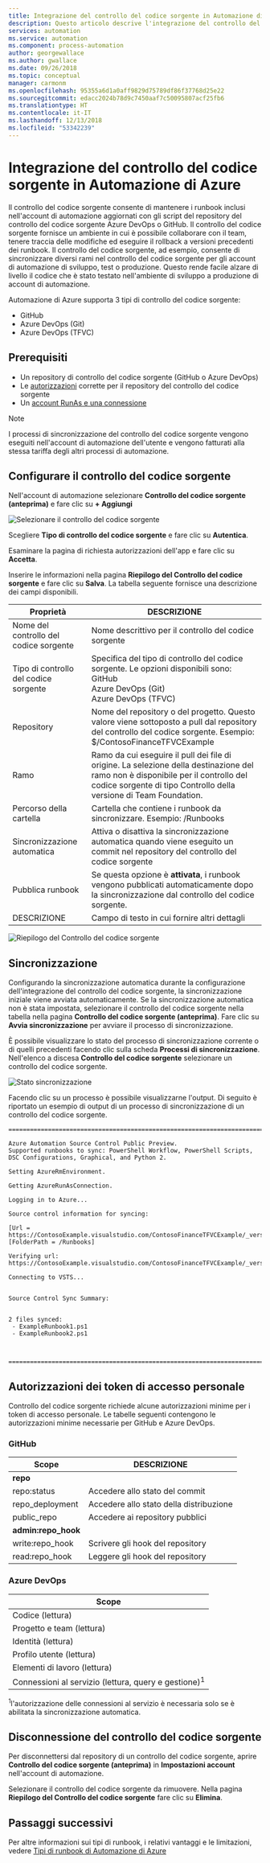 ```yaml
---
title: Integrazione del controllo del codice sorgente in Automazione di Azure
description: Questo articolo descrive l'integrazione del controllo del codice sorgente con GitHub in Automazione di Azure.
services: automation
ms.service: automation
ms.component: process-automation
author: georgewallace
ms.author: gwallace
ms.date: 09/26/2018
ms.topic: conceptual
manager: carmonm
ms.openlocfilehash: 95355a6d1a0aff9829d75789df86f37768d25e22
ms.sourcegitcommit: edacc2024b78d9c7450aaf7c50095807acf25fb6
ms.translationtype: HT
ms.contentlocale: it-IT
ms.lasthandoff: 12/13/2018
ms.locfileid: "53342239"
---
```

# <a name="source-control-integration-in-azure-automation"></a>Integrazione del controllo del codice sorgente in Automazione di Azure

Il controllo del codice sorgente consente di mantenere i runbook inclusi nell'account di automazione aggiornati con gli script del repository del controllo del codice sorgente Azure DevOps o GitHub. Il controllo del codice sorgente fornisce un ambiente in cui è possibile collaborare con il team, tenere traccia delle modifiche ed eseguire il rollback a versioni precedenti dei runbook. Il controllo del codice sorgente, ad esempio, consente di sincronizzare diversi rami nel controllo del codice sorgente per gli account di automazione di sviluppo, test o produzione. Questo rende facile alzare di livello il codice che è stato testato nell'ambiente di sviluppo a produzione di account di automazione.

Automazione di Azure supporta 3 tipi di controllo del codice sorgente:

* GitHub
* Azure DevOps (Git)
* Azure DevOps (TFVC)

## <a name="pre-requisites"></a>Prerequisiti

* Un repository di controllo del codice sorgente (GitHub o Azure DevOps)
* Le [autorizzazioni](#personal-access-token-permissions) corrette per il repository del controllo del codice sorgente
* Un [account RunAs e una connessione](manage-runas-account.md)

> [!NOTE]
> I processi di sincronizzazione del controllo del codice sorgente vengono eseguiti nell'account di automazione dell'utente e vengono fatturati alla stessa tariffa degli altri processi di automazione.

## <a name="configure-source-control"></a>Configurare il controllo del codice sorgente

Nell'account di automazione selezionare **Controllo del codice sorgente (anteprima)** e fare clic su **+ Aggiungi**

![Selezionare il controllo del codice sorgente](./media/source-control-integration/select-source-control.png)

Scegliere **Tipo di controllo del codice sorgente** e fare clic su **Autentica**.

Esaminare la pagina di richiesta autorizzazioni dell'app e fare clic su **Accetta**.

Inserire le informazioni nella pagina **Riepilogo del Controllo del codice sorgente** e fare clic su **Salva**. La tabella seguente fornisce una descrizione dei campi disponibili.

|Proprietà  |DESCRIZIONE  |
|---------|---------|
|Nome del controllo del codice sorgente     | Nome descrittivo per il controllo del codice sorgente        |
|Tipo di controllo del codice sorgente     | Specifica del tipo di controllo del codice sorgente. Le opzioni disponibili sono:</br> GitHub</br>Azure DevOps (Git)</br> Azure DevOps (TFVC)        |
|Repository     | Nome del repository o del progetto. Questo valore viene sottoposto a pull dal repository del controllo del codice sorgente. Esempio: $/ContosoFinanceTFVCExample         |
|Ramo     | Ramo da cui eseguire il pull dei file di origine. La selezione della destinazione del ramo non è disponibile per il controllo del codice sorgente di tipo Controllo della versione di Team Foundation.          |
|Percorso della cartella     | Cartella che contiene i runbook da sincronizzare. Esempio: /Runbooks         |
|Sincronizzazione automatica     | Attiva o disattiva la sincronizzazione automatica quando viene eseguito un commit nel repository del controllo del codice sorgente         |
|Pubblica runbook     | Se questa opzione è **attivata**, i runbook vengono pubblicati automaticamente dopo la sincronizzazione dal controllo del codice sorgente.         |
|DESCRIZIONE     | Campo di testo in cui fornire altri dettagli        |

![Riepilogo del Controllo del codice sorgente](./media/source-control-integration/source-control-summary.png)

## <a name="syncing"></a>Sincronizzazione

Configurando la sincronizzazione automatica durante la configurazione dell'integrazione del controllo del codice sorgente, la sincronizzazione iniziale viene avviata automaticamente. Se la sincronizzazione automatica non è stata impostata, selezionare il controllo del codice sorgente nella tabella nella pagina **Controllo del codice sorgente (anteprima)**. Fare clic su **Avvia sincronizzazione** per avviare il processo di sincronizzazione.

È possibile visualizzare lo stato del processo di sincronizzazione corrente o di quelli precedenti facendo clic sulla scheda **Processi di sincronizzazione**. Nell'elenco a discesa **Controllo del codice sorgente** selezionare un controllo del codice sorgente.

![Stato sincronizzazione](./media/source-control-integration/sync-status.png)

Facendo clic su un processo è possibile visualizzarne l'output. Di seguito è riportato un esempio di output di un processo di sincronizzazione di un controllo del codice sorgente.

```output
========================================================================================================

Azure Automation Source Control Public Preview.
Supported runbooks to sync: PowerShell Workflow, PowerShell Scripts, DSC Configurations, Graphical, and Python 2.

Setting AzureRmEnvironment.

Getting AzureRunAsConnection.

Logging in to Azure...

Source control information for syncing:

[Url = https://ContosoExample.visualstudio.com/ContosoFinanceTFVCExample/_versionControl] [FolderPath = /Runbooks]

Verifying url: https://ContosoExample.visualstudio.com/ContosoFinanceTFVCExample/_versionControl

Connecting to VSTS...


Source Control Sync Summary:


2 files synced:
 - ExampleRunbook1.ps1
 - ExampleRunbook2.ps1



========================================================================================================
```

## <a name="personal-access-token-permissions"></a>Autorizzazioni dei token di accesso personale

Controllo del codice sorgente richiede alcune autorizzazioni minime per i token di accesso personale. Le tabelle seguenti contengono le autorizzazioni minime necessarie per GitHub e Azure DevOps.

### <a name="github"></a>GitHub

|Scope  |DESCRIZIONE  |
|---------|---------|
|**repo**     |         |
|repo:status     | Accedere allo stato del commit         |
|repo_deployment      | Accedere allo stato della distribuzione         |
|public_repo     | Accedere ai repository pubblici         |
|**admin:repo_hook**     |         |
|write:repo_hook     | Scrivere gli hook del repository         |
|read:repo_hook|Leggere gli hook del repository|

### <a name="azure-devops"></a>Azure DevOps

|Scope  |
|---------|
|Codice (lettura)     |
|Progetto e team (lettura)|
|Identità (lettura)      |
|Profilo utente (lettura)     |
|Elementi di lavoro (lettura)    |
|Connessioni al servizio (lettura, query e gestione)<sup>1</sup>    |

<sup>1</sup>l'autorizzazione delle connessioni al servizio è necessaria solo se è abilitata la sincronizzazione automatica.

## <a name="disconnecting-source-control"></a>Disconnessione del controllo del codice sorgente

Per disconnettersi dal repository di un controllo del codice sorgente, aprire **Controllo del codice sorgente (anteprima)** in **Impostazioni account** nell'account di automazione.

Selezionare il controllo del codice sorgente da rimuovere. Nella pagina **Riepilogo del Controllo del codice sorgente** fare clic su **Elimina**.

## <a name="next-steps"></a>Passaggi successivi

Per altre informazioni sui tipi di runbook, i relativi vantaggi e le limitazioni, vedere [Tipi di runbook di Automazione di Azure](automation-runbook-types.md)
